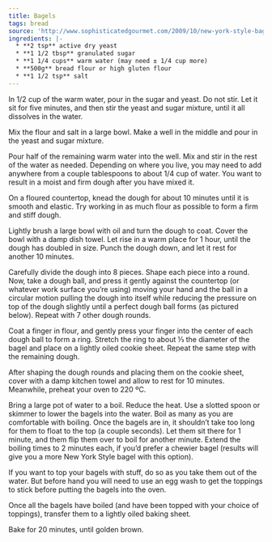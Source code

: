 ```yaml
---
title: Bagels
tags: bread
source: 'http://www.sophisticatedgourmet.com/2009/10/new-york-style-bagel-recipe/'
ingredients: |-
  * **2 tsp** active dry yeast
  * **1 1/2 tbsp** granulated sugar
  * **1 1/4 cups** warm water (may need ± 1/4 cup more)
  * **500g** bread flour or high gluten flour
  * **1 1/2 tsp** salt
---
```


In 1/2 cup of the warm water, pour in the sugar and yeast. Do not stir. Let it sit for five minutes, and then stir the yeast and sugar mixture, until it all dissolves in the water.

Mix the flour and salt in a large bowl. Make a well in the middle and pour in the yeast and sugar mixture.

Pour half of the remaining warm water into the well. Mix and stir in the rest of the water as needed. Depending on where you live, you may need to add anywhere from a couple tablespoons to about 1/4 cup of water. You want to result in a moist and firm dough after you have mixed it.

On a floured countertop, knead the dough for about 10 minutes until it is smooth and elastic. Try working in as much flour as possible to form a firm and stiff dough.

Lightly brush a large bowl with oil and turn the dough to coat. Cover the bowl with a damp dish towel. Let rise in a warm place for 1 hour, until the dough has doubled in size. Punch the dough down, and let it rest for another 10 minutes.

Carefully divide the dough into 8 pieces. Shape each piece into a round. Now, take a dough ball, and press it gently against the countertop (or whatever work surface you’re using) moving your hand and the ball in a circular motion pulling the dough into itself while reducing the pressure on top of the dough slightly until a perfect dough ball forms (as pictured below). Repeat with 7 other dough rounds.

Coat a finger in flour, and gently press your finger into the center of each dough ball to form a ring. Stretch the ring to about ⅓ the diameter of the bagel and place on a lightly oiled cookie sheet. Repeat the same step with the remaining dough.

After shaping the dough rounds and placing them on the cookie sheet, cover with a damp kitchen towel and allow to rest for 10 minutes. Meanwhile, preheat your oven to 220 ºC.

Bring a large pot of water to a boil. Reduce the heat. Use a slotted spoon or skimmer to lower the bagels into the water. Boil as many as you are comfortable with boiling. Once the bagels are in, it shouldn’t take too long for them to float to the top (a couple seconds). Let them sit there for 1 minute, and them flip them over to boil for another minute. Extend the boiling times to 2 minutes each, if you’d prefer a chewier bagel (results will give you a more New York Style bagel with this option).

If you want to top your bagels with stuff, do so as you take them out of the water. But before hand you will need to use an egg wash to get the toppings to stick before putting the bagels into the oven.

Once all the bagels have boiled (and have been topped with your choice of toppings), transfer them to a lightly oiled baking sheet.

Bake for 20 minutes, until golden brown.
